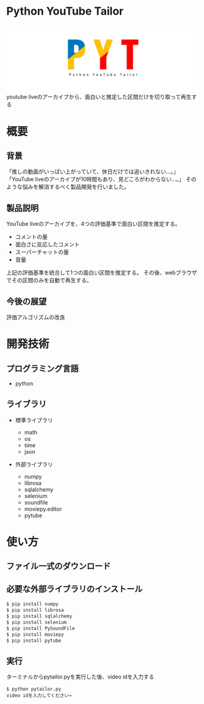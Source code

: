# Python YouTube Tailor
<img src="pytailor.png">
youtube liveのアーカイブから、面白いと推定した区間だけを切り取って再生する

# 概要

## 背景
「推しの動画がいっぱい上がっていて、休日だけでは追いきれない…。」
「YouTube liveのアーカイブが10時間もあり、見どころがわからない…。」
そのような悩みを解消するべく製品開発を行いました。

## 製品説明
YouTube liveのアーカイブを、4つの評価基準で面白い区間を推定する。

- コメントの量
- 面白さに反応したコメント
- スーパーチャットの量
- 音量

上記の評価基準を統合して1つの面白い区間を推定する。
その後、webブラウザでその区間のみを自動で再生する。

## 今後の展望
評価アルゴリズムの改良

# 開発技術
## プログラミング言語
- python

## ライブラリ
- 標準ライブラリ
    - math
    - os
    - time
    - json

- 外部ライブラリ
    - numpy
    - librosa
    - sqlalchemy
    - selenium
    - soundfile
    - moviepy.editor
    - pytube

# 使い方
## ファイル一式のダウンロード

## 必要な外部ライブラリのインストール
```
$ pip install numpy
$ pip install librosa
$ pip install sqlalchemy
$ pip install selenium
$ pip install PySoundFile
$ pip install moviepy
$ pip install pytube
```

## 実行
ターミナルからpytailor.pyを実行した後、video idを入力する

```
$ python pytailor.py
video idを入力してください→
```
